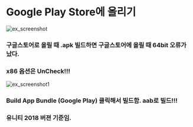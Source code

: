 # Google Play Store에 올리기

![ex_screenshot](/img/setting_unity.png)

### 구글스토어로 올릴 때 .apk 빌드하면 구글스토어에 올릴 때 64bit 오류가 났다.

### x86 옵션은 UnCheck!!!

![ex_screenshot1](/img/setting_unity1.png)

 

### Build App Bundle (Google Play) 클릭해서 빌드함. aab로 빌드!!!

### 유니티 2018 버젼 기준임.